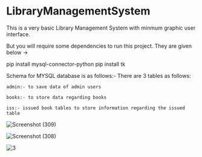 
# LibraryManagementSystem

This is a very basic Library Management System with minmum graphic user interface.

But you will require some dependencies to run this project. They are given below ->

pip install mysql-connector-python
pip install tk

Schema for MYSQL database is as follows:-
There are 3 tables as follows:

    admin:- to save data of admin users

    books:- to store data regarding books

    iss:- issued book tables to store information regarding the issued table
    
   
   ![Screenshot (309)](https://user-images.githubusercontent.com/87773696/159726881-8ecacd15-7190-4f4b-ae66-1310bb359d4a.png)

   ![Screenshot (308)](https://user-images.githubusercontent.com/87773696/159726531-90c1a408-74d6-4973-b851-c62c1080f920.png)
    
   ![3](https://user-images.githubusercontent.com/87773696/159726132-f6b44264-eacb-4ab8-853b-cc0c5835f10d.png)



